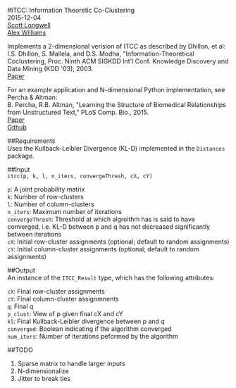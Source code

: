 #ITCC: Information Theoretic Co-Clustering  
2015-12-04  
[Scott Longwell](https://github.com/slongwell)  
[Alex Williams](https://github.com/ahwillia)  

Implements a 2-dimensional verision of ITCC as described by Dhillon, et al:  
I.S. Dhillon, S. Mallela, and D.S. Modha, "Information-Theoretical
Coclustering, Proc. Ninth ACM SIGKDD Int'l Conf. Knowledge
Discovery and Data Mining (KDD '03), 2003.  
[Paper](http://www.cs.utexas.edu/users/inderjit/public_papers/kdd_cocluster.pdf)  

For an example application and N-dimensional Python implementation, see Percha & Altman:  
B. Percha, R.B. Altman, "Learning the Structure of Biomedical Relationships from Unstructured Text," PLoS Comp. Bio., 2015.  
[Paper](http://www.ncbi.nlm.nih.gov/pubmed/26219079)  
[Github](https://github.com/blpercha/ebc)

##Requirements  
Uses the Kullback-Leibler Divergence (KL-D) implemented in the `Distances` package.  

##Input  
`itcc(p, k, l, n_iters, convergeThresh, cX, cY)` 

`p`: A joint probability matrix  
`k`: Number of row-clusters  
`l`: Number of column-clusters  
`n_iters`: Maximum number of iterations  
`convergeThresh`: Threshold at which algroithm has is said to have converged, i.e. KL-D between p and q has not decreased significantly between iterations  
`cX`: Initial row-cluster assignments (optional; default to random assignments)  
`cY`: Initial column-cluster assignments (optional; default to random assignments)  

##Output  
An instance of the `ITCC_Result` type, which has the following attributes:  

`cX`: Final row-cluster assignments  
`cY`: Final column-cluster assignmnents  
`q`: Final q  
`p_clust`: View of p given final cX and cY  
`kl`: Final Kullback-Leibler divergence between p and q  
`converged`: Boolean indicating if the algorithm converged  
`num_iters`: Number of iterations peformed by the algorithm  



##TODO
1) Sparse matrix to handle larger inputs  
2) N-dimensionalize  
3) Jitter to break ties  
